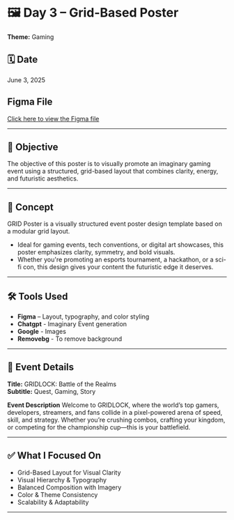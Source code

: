 # 🖼️ Day 3 – Grid-Based Poster  
**Theme:** Gaming 

## 🗓️ Date
June 3, 2025

## Figma File
[Click here to view the Figma file](https://www.figma.com/design/i0cnobjy0MhKdBWU7EES6H/Grid-based-poster?node-id=10-90&t=4eUaKx06ZnioGZ2M-1)

---

## 🎯 Objective
The objective of this poster is to visually promote an imaginary gaming event using a structured, grid-based layout that combines clarity, energy, and futuristic aesthetics. 

---

## 🧠 Concept
GRID Poster is a visually structured event poster design template based on a modular grid layout. 
- Ideal for gaming events, tech conventions, or digital art showcases, this poster emphasizes clarity, symmetry, and bold visuals.
- Whether you're promoting an esports tournament, a hackathon, or a sci-fi con, this design gives your content the futuristic edge it deserves.

---

## 🛠 Tools Used
- **Figma** – Layout, typography, and color styling  
- **Chatgpt** - Imaginary Event generation
- **Google** - Images
- **Removebg** - To remove background

---

## 📅 Event Details 
**Title:** GRIDLOCK: Battle of the Realms  
**Subtitle:** Quest, Gaming, Story  

**Event Description**
Welcome to GRIDLOCK, where the world’s top gamers, developers, streamers, and fans collide in a pixel-powered arena of speed, skill, and strategy. Whether you’re crushing combos, crafting your kingdom, or competing for the championship cup—this is your battlefield.

---

## ✅ What I Focused On
- Grid-Based Layout for Visual Clarity  
- Visual Hierarchy & Typography  
- Balanced Composition with Imagery
- Color & Theme Consistency
- Scalability & Adaptability

---

